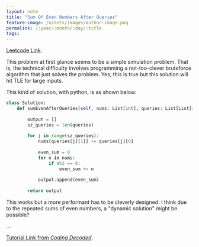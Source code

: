 ```yaml
---
layout: note
title: "Sum Of Even Numbers After Queries"
feature-image: /assets/images/author-image.png
permalink: /:year/:month/:day/:title
tags:
---
```


[Leetcode Link](https://leetcode.com/problems/sum-of-even-numbers-after-queries/).

This problem at first glance seems to be a simple simulation problem. That is, the technical difficulty involves programming a not-too-clever bruteforce algorithm that just solves the problem. Yes, this is true but this solution will hit TLE for large inputs.

This kind of solution, with python, is as shown below:
```python
class Solution:
    def sumEvenAfterQueries(self, nums: List[int], queries: List[List[int]]) -> List[int]:
        
        output = []
        sz_queries = len(queries)
        
        for j in range(sz_queries):
            nums[queries[j][1]] += queries[j][0]
            
            even_sum = 0
            for n in nums:
                if n%2 == 0:
                    even_sum += n
        
            output.append(even_sum)
        
        return output
```
This works but a more performant has to be cleverly designed. I think due to the repeated sums of even numbers, a "dynamic solution" might be possible?

...

[Tutorial Link from _Coding Decoded_](https://www.youtube.com/watch?v=2bjRM_6hDsI).
